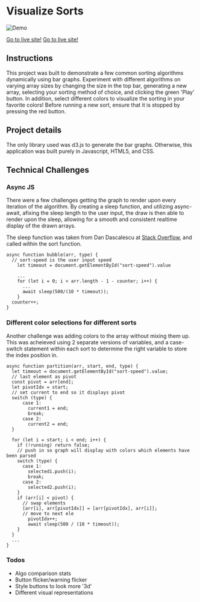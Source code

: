 # Visualize Sorts

![Demo](https://github.com/Chubbibanana/sort-visualizer/blob/main/assets/demosort.gif)

[Go to live site!](https://chubbibanana.github.io/sort-visualizer/)
<a href="https://chubbibanana.github.io/sort-visualizer/" target="_blank">Go to live site!</a>

## Instructions

This project was built to demonstrate a few common sorting algorithms dynamically using bar graphs. Experiment with different algorithms on varying array sizes by changing the size in the top bar, generating a new array, selecting your sorting method of choice, and clicking the green 'Play' button. In addition, select different colors to visualize the sorting in your favorite colors! Before running a new sort, ensure that it is stopped by pressing the red button.

## Project details

The only library used was d3.js to generate the bar graphs. Otherwise, this application was built purely in Javascript, HTML5, and CSS.

## Technical Challenges

### Async JS
There were a few challenges getting the graph to render upon every iteration of the algorithm. By creating a sleep function, and utilizing async-await, afixing the sleep length to the user input, the draw is then able to render  upon the sleep, allowing for a smooth and consistent realtime display of the drawn arrays. 

The sleep function was taken from Dan Dascalescu at [Stack Overflow](https://stackoverflow.com/questions/951021/what-is-the-javascript-version-of-sleep), and called within the sort function.
``` 
async function bubble(arr, type) {
  // sort-speed is the user input speed
    let timeout = document.getElementById("sort-speed").value

    ...
    for (let i = 0; i < arr.length - 1 - counter; i++) {
      ...
      await sleep(500/(10 * timeout));
    }
  counter++;
}
```



### Different color selections for different sorts

Another challenge was adding colors to the array without mixing them up. This was acheieved using 2 separate versions of variables, and a case-switch statement within each sort to determine the right variable to store the index position in.

```
async function partition(arr, start, end, type) {
  let timeout = document.getElementById("sort-speed").value;
  // last element as pivot
  const pivot = arr[end];
  let pivotIdx = start;
  // set current to end so it displays pivot
  switch (type) {
      case 1:
        current1 = end;
        break;
      case 2:
        current2 = end;
  }
  
  for (let i = start; i < end; i++) {
    if (!running) return false;
    // push in so graph will display with colors which elements have been parsed
    switch (type) {
      case 1:
        selected1.push(i);
        break;
      case 2:
        selected2.push(i);
    }
    if (arr[i] < pivot) {
      // swap elements
      [arr[i], arr[pivotIdx]] = [arr[pivotIdx], arr[i]];
      // move to next ele
        pivotIdx++;
        await sleep(500 / (10 * timeout));
    }
  }
  ...
}
```

### Todos

* Algo comparison stats
* Button flicker/warning flicker
* Style buttons to look more '3d'
* Different visual representations
